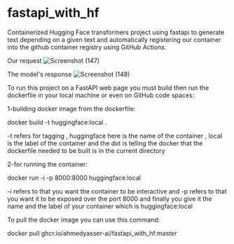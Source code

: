 # fastapi_with_hf
Containerized Hugging Face transformers project using fastapi to generate text depending on a given text and automatically registering our container into the github container registry using GitHub Actions.

Our request
![Screenshot (147)](https://github.com/ahmedyasser-ai/fastapi_with_hf/assets/72948428/155523c1-de24-4023-92e5-9bebaf9f3ebf)

The model's response
![Screenshot (148)](https://github.com/ahmedyasser-ai/fastapi_with_hf/assets/72948428/69f1ada9-9f6c-4848-b7bf-61cbf530cd04)

To run this project on a FastAPI web page you must build then run the dockerfile in your local machine or even on GitHub code spaces:

1-building docker image from the dockerfile:

docker build -t huggingface:local .

-t refers for tagging , huggingface here is the name of the container , local is the label of the container and the dot is telling the docker that the dockerfile needed to be built is in the current directory

2-for running the container:

docker run -i -p 8000:8000 huggingface:local

-i refers to that you want the container to be interactive and -p refers to that you want it to be exposed over the port 8000 and finally you give it the name and the label of your container which is huggingface:local


To pull the docker image you can use this command:

docker pull ghcr.io/ahmedyasser-ai/fastapi_with_hf:master
